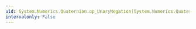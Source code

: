 ```yaml
---
uid: System.Numerics.Quaternion.op_UnaryNegation(System.Numerics.Quaternion)
internalonly: False
---
```

